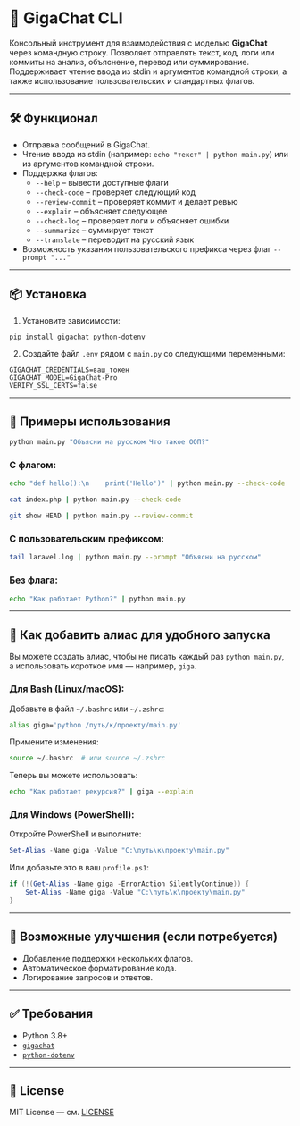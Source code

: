 # 🤖 GigaChat CLI

Консольный инструмент для взаимодействия с моделью **GigaChat** через командную строку. Позволяет отправлять текст, код, логи или коммиты на анализ, объяснение, перевод или суммирование. Поддерживает чтение ввода из stdin и аргументов командной строки, а также использование пользовательских и стандартных флагов.

---

## 🛠 Функционал

- Отправка сообщений в GigaChat.
- Чтение ввода из stdin (например: `echo "текст" | python main.py`) или из аргументов командной строки.
- Поддержка флагов:
  - `--help` – вывести доступные флаги
  - `--check-code` – проверяет следующий код
  - `--review-commit` – проверяет коммит и делает ревью
  - `--explain` – объясняет следующее
  - `--check-log` – проверяет логи и объясняет ошибки
  - `--summarize` – суммирует текст
  - `--translate` – переводит на русский язык
- Возможность указания пользовательского префикса через флаг `--prompt "..."`

---

## 📦 Установка

1. Установите зависимости:

```bash
pip install gigachat python-dotenv
```

2. Создайте файл `.env` рядом с `main.py` со следующими переменными:

```env
GIGACHAT_CREDENTIALS=ваш_токен
GIGACHAT_MODEL=GigaChat-Pro
VERIFY_SSL_CERTS=false
```

---

## 🚀 Примеры использования

```bash
python main.py "Объясни на русском Что такое ООП?"
```
### С флагом:
```bash
echo "def hello():\n    print('Hello')" | python main.py --check-code
```
```bash
cat index.php | python main.py --check-code
```
```bash
git show HEAD | python main.py --review-commit
```

### С пользовательским префиксом:
```bash
tail laravel.log | python main.py --prompt "Объясни на русском"
```

### Без флага:
```bash
echo "Как работает Python?" | python main.py
```

---

## 🐍 Как добавить алиас для удобного запуска

Вы можете создать алиас, чтобы не писать каждый раз `python main.py`, а использовать короткое имя — например, `giga`.

### Для Bash (Linux/macOS):

Добавьте в файл `~/.bashrc` или `~/.zshrc`:

```bash
alias giga='python /путь/к/проекту/main.py'
```

Примените изменения:

```bash
source ~/.bashrc  # или source ~/.zshrc
```

Теперь вы можете использовать:

```bash
echo "Как работает рекурсия?" | giga --explain
```

### Для Windows (PowerShell):

Откройте PowerShell и выполните:

```powershell
Set-Alias -Name giga -Value "C:\путь\к\проекту\main.py"
```

Или добавьте это в ваш `profile.ps1`:

```powershell
if (!(Get-Alias -Name giga -ErrorAction SilentlyContinue)) {
    Set-Alias -Name giga -Value "C:\путь\к\проекту\main.py"
}
```
---
## 🧩 Возможные улучшения (если потребуется)

- Добавление поддержки нескольких флагов.
- Автоматическое форматирование кода.
- Логирование запросов и ответов.
---
## ✅ Требования

- Python 3.8+
- [`gigachat`](https://pypi.org/project/gigachat/)
- [`python-dotenv`](https://pypi.org/project/python-dotenv/)
---
## 📄 License

MIT License — см. [LICENSE](LICENSE)